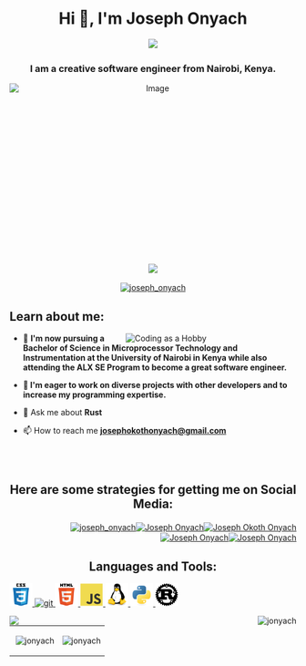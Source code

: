 <h1 align="center">Hi 👋, I'm Joseph Onyach</h1>

<p align="center">
   <image width="150" src="https://media.tenor.com/AP5Gtt9f6HEAAAAj/dm4uz3-foekoe.gif">

<h3 align="center">I am a creative software engineer from Nairobi, Kenya.</h3>
  
<p align="center">
 <img height="300" width="900" src="https://media.tenor.com/bgwfqPGmRRgAAAAS/coding-internet-security.gif" alt="Image" style="display: block; margin: 0 auto;">
<br>
<img src="https://visitor-badge.laobi.icu/badge?page_id=Gtindi.Gtindi">

<p align="center"> <a href="https://twitter.com/joseph_onyach" target="blank"><img src="https://img.shields.io/twitter/follow/joseph_onyach?logo=twitter&style=for-the-badge" alt="joseph_onyach" /></a> </p>
      
 <h2>Learn about me:</h2>

<img align="right" alt="Coding as a Hobby" width="300" src="https://miro.medium.com/max/1400/0*C-cPP9D2MIyeexAT.gif">

- 🌱 **I'm now pursuing a Bachelor of Science in Microprocessor Technology and Instrumentation at the University of Nairobi in Kenya while also attending the ALX SE Program to become a great software engineer.**

- **👯 I'm eager to work on diverse projects with other developers and to increase my programming expertise.**

- 💬 Ask me about **Rust**

- 📫 How to reach me **josephokothonyach@gmail.com**

<br>
 <br>
<h2 align="center">Here are some strategies for getting me on Social Media:</h2>
      
<p align="right">
<a href="https://twitter.com/joseph_onyach" target="blank"><img align="center" src="https://raw.githubusercontent.com/rahuldkjain/github-profile-readme-generator/master/src/images/icons/Social/twitter.svg" alt="joseph_onyach" height="30" width="40" /></a><a href="https://linkedin.com/in/joseph-onyach-46bbb9223/?lipi=urn%3ali%3apage%3aprofile_common_profile_index%3bf900728c-1a89-4a05-8aa7-e75bd148bb68" target="blank"><img align="center" src="https://raw.githubusercontent.com/rahuldkjain/github-profile-readme-generator/master/src/images/icons/Social/linked-in-alt.svg" alt="Joseph Onyach" height="30" width="40" /></a><a href="https://stackoverflow.com/users/19530515/joseph-okoth-onyach" target="blank"><img align="center" src="https://raw.githubusercontent.com/rahuldkjain/github-profile-readme-generator/master/src/images/icons/Social/stack-overflow.svg" alt="Joseph Okoth Onyach" height="30" width="40" /></a><a href="https://www.facebook.com/joseph.onyach.52" target="blank"><img align="center" src="https://raw.githubusercontent.com/rahuldkjain/github-profile-readme-generator/master/src/images/icons/Social/facebook.svg" alt="Joseph Onyach" height="30" width="40" /></a><a href="https://www.instagram.com/joseph_onyach/" target="blank"><img align="center" src="https://raw.githubusercontent.com/rahuldkjain/github-profile-readme-generator/master/src/images/icons/Social/instagram.svg" alt="Joseph Onyach" height="30" width="40" /></a>
</p>

<h2 align="center">Languages and Tools:</h2>
      
<p align="left"> <a href="https://www.w3schools.com/css/" target="_blank" rel="noreferrer"> <img src="https://raw.githubusercontent.com/devicons/devicon/master/icons/css3/css3-original-wordmark.svg" alt="css3" width="40" height="40"/> </a> <a href="https://git-scm.com/" target="_blank" rel="noreferrer"> <img src="https://www.vectorlogo.zone/logos/git-scm/git-scm-icon.svg" alt="git" width="40" height="40"/> </a> <a href="https://www.w3.org/html/" target="_blank" rel="noreferrer"> <img src="https://raw.githubusercontent.com/devicons/devicon/master/icons/html5/html5-original-wordmark.svg" alt="html5" width="40" height="40"/> </a> <a href="https://developer.mozilla.org/en-US/docs/Web/JavaScript" target="_blank" rel="noreferrer"> <img src="https://raw.githubusercontent.com/devicons/devicon/master/icons/javascript/javascript-original.svg" alt="javascript" width="40" height="40"/> </a> <a href="https://www.linux.org/" target="_blank" rel="noreferrer"> <img src="https://raw.githubusercontent.com/devicons/devicon/master/icons/linux/linux-original.svg" alt="linux" width="40" height="40"/> </a> <a href="https://www.python.org" target="_blank" rel="noreferrer"> <img src="https://raw.githubusercontent.com/devicons/devicon/master/icons/python/python-original.svg" alt="python" width="40" height="40"/> </a> <a href="https://www.rust-lang.org" target="_blank" rel="noreferrer"> <img src="https://raw.githubusercontent.com/devicons/devicon/master/icons/rust/rust-plain.svg" alt="rust" width="40" height="40"/> </a> </p>

<p>
  <img align="left" src="https://media.tenor.com/Z_Ah8rkdZ4YAAAAM/walking-code.gif">
  <img align="right" src="https://github-readme-stats.vercel.app/api/top-langs?username=jonyach&show_icons=true&locale=en&layout=compact" alt="jonyach" /></p>

<table>
   <td>
      <p>&nbsp;<img align="center" src="https://github-readme-stats.vercel.app/api?username=jonyach&show_icons=true&locale=en" alt="jonyach" /></p>
   </td>
   <td>
      <p><img align="center" src="https://github-readme-streak-stats.herokuapp.com/?user=jonyach&" alt="jonyach" /></p>
   </td>
</table>

      
